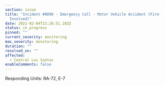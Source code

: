```yaml
---
section: issue
title: "Incident #0090 - Emergency Call - Motor Vehicle Accident (Firefighter
  Involved)"
date: 2021-02-04T21:26:51.102Z
status: in_progress
pinned: ""
current_severity: monitoring
max_severity: monitoring
duration: ""
resolved_on: ""
affected:
  - Central Los Santos
enableComments: false
---
```

Responding Units: RA-72, E-7
